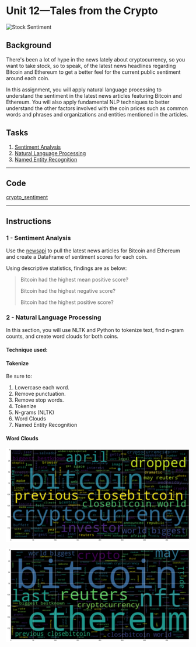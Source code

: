 # Unit 12—Tales from the Crypto

![Stock Sentiment](Images/sentimental.jpeg)

## Background

There's been a lot of hype in the news lately about cryptocurrency, so you want to take stock, so to speak, of the latest news headlines regarding Bitcoin and Ethereum to get a better feel for the current public sentiment around each coin.

In this assignment, you will apply natural language processing to understand the sentiment in the latest news articles featuring Bitcoin and Ethereum. You will also apply fundamental NLP techniques to better understand the other factors involved with the coin prices such as common words and phrases and organizations and entities mentioned in the articles.

## Tasks

1. [Sentiment Analysis](#1---Sentiment-Analysis)
2. [Natural Language Processing](#2---Natural-Language-Processing)
3. [Named Entity Recognition](#3---Named-Entity-Recognition)

---

## Code

[crypto_sentiment](crypto_sentiment.ipynb)

---

## Instructions

### 1 - Sentiment Analysis

Use the [newsapi](https://newsapi.org/) to pull the latest news articles for Bitcoin and Ethereum and create a DataFrame of sentiment scores for each coin.

Using descriptive statistics, findings are as below:

> Bitcoin had the highest mean positive score?
>  
> Bitcoin had the highest negative score?
>   
> Bitcoin had the highest positive score?



### 2 - Natural Language Processing

In this section, you will use NLTK and Python to tokenize text, find n-gram counts, and create word clouds for both coins. 
#### Technique used:
#### Tokenize

Be sure to:

1. Lowercase each word.
2. Remove punctuation.
3. Remove stop words.
4. Tokenize
5. N-grams (NLTK)
6. Word Clouds
7. Named Entity Recognition


#### Word Clouds



![btc-word-cloud.png](btc-word-cloud.png)

![eth-word-cloud.png](eth-word-cloud.png)

